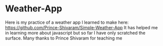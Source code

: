 # Weather-App
Here is my practice of a weather app I learned to make here: https://github.com/Prince-Shivaram/Simple-Weather-App  It has helped me in learning more about javascript but so far I have only scratched the surface.  Many thanks to Prince Shivaram for teaching me
